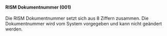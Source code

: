 #### RISM Dokumentnummer (001)

Die RISM Dokumentnummer setzt sich aus 8 Ziffern zusammen. Die Dokumentnummer wird vom System vorgegeben und kann nicht geändert werden.